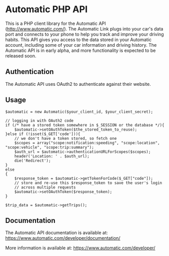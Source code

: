 # Automatic PHP API

This is a PHP client library for the Automatic API (http://www.automatic.com/). The Automatic Link plugs into your car's data port and connects to your phone to help you track and improve your driving habits. This API gives you access to the data stored in your Automatic account, including some of your car information and driving history. The Automatic API is in early alpha, and more functionality is expected to be released soon.

## Authentication

The Automatic API uses OAuth2 to authenticate against their website.

## Usage

```
$automatic = new Automatic($your_client_id, $your_client_secret);

// logging in with OAuth2 code
if (/* have a stored token somewhere in $_SESSION or the database */){
    $automatic->setOAuthToken($the_stored_token_to_reuse);
}else if (!isset($_GET['code'])){
	// we don't have a token stored, so fetch one
	$scopes = array("scope:notification:speeding", "scope:location", "scope:vehicle", "scope:trip:summary");
	$auth_url = $automatic->authenticationURLForScopes($scopes);
    header('Location: ' . $auth_url);
    die('Redirect');
}
else
{
    $response_token = $automatic->getTokenForCode($_GET["code"]);
    // store and re-use this $response_token to save the user's login
    // across multiple requests
    $automatic->setOAuthToken($response_token);
}

$trip_data = $automatic->getTrips();
```

## Documentation

The Automatic API documentation is available at: https://www.automatic.com/developer/documentation/

More information is available at: https://www.automatic.com/developer/